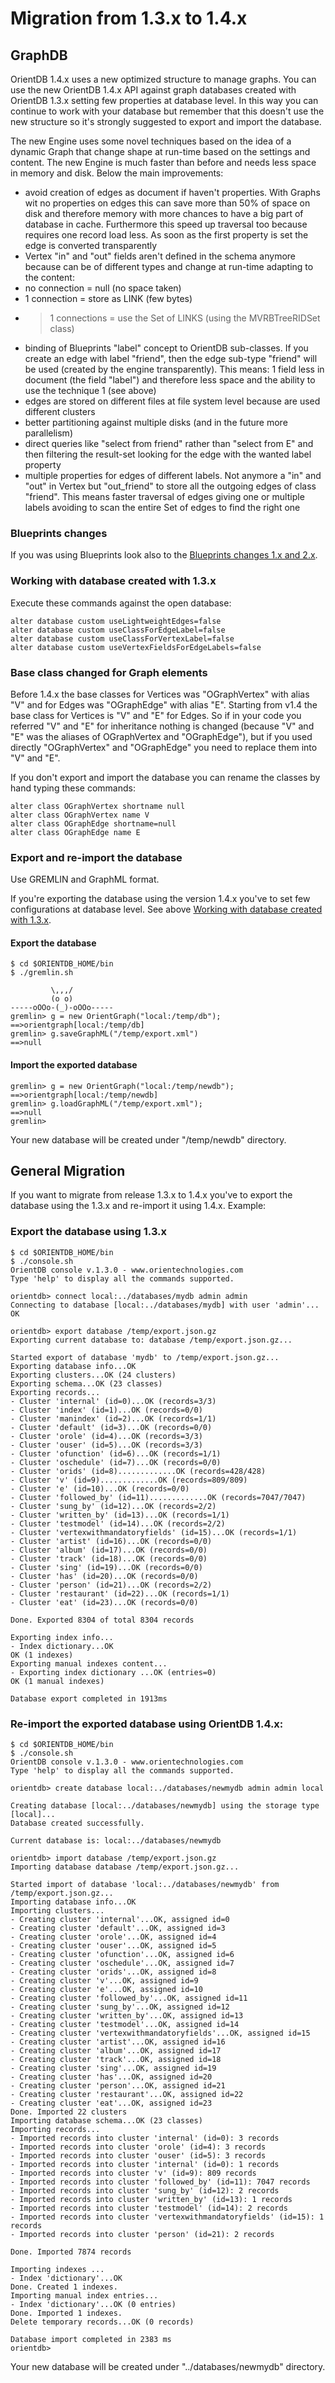 # Migration from 1.3.x to 1.4.x

## GraphDB

OrientDB 1.4.x uses a new optimized structure to manage graphs. You can use the new OrientDB 1.4.x API against graph databases created with OrientDB 1.3.x setting few properties at database level. In this way you can continue to work with your database but remember that this doesn't use the new structure so it's strongly suggested to export and import the database.

The new Engine uses some novel techniques based on the idea of a dynamic Graph that change shape at run-time based on the settings and content. The new Engine is much faster than before and needs less space in memory and disk. Below the main improvements:
- avoid creation of edges as document if haven't properties. With Graphs wit no properties on edges this can save more than 50% of space on disk and therefore memory with more chances to have a big part of database in cache. Furthermore this speed up traversal too because requires one record load less. As soon as the first property is set the edge is converted transparently
- Vertex "in" and "out" fields aren't defined in the schema anymore because can be of different types and change at run-time adapting to the content:
 - no connection = null (no space taken)
 - 1 connection = store as LINK (few bytes)
 - >1 connections = use the Set of LINKS (using the MVRBTreeRIDSet class)
- binding of Blueprints "label" concept to OrientDB sub-classes. If you create an edge with label "friend", then the edge sub-type "friend" will be used (created by the engine transparently). This means:
1 field less in document (the field "label") and therefore less space and the ability to use the technique 1 (see above)
- edges are stored on different files at file system level because are used different clusters
- better partitioning against multiple disks (and in the future more parallelism)
- direct queries like "select from friend" rather than "select from E" and then filtering the result-set looking for the edge with the wanted label property
- multiple properties for edges of different labels. Not anymore a "in" and "out" in Vertex but "out_friend" to store all the outgoing edges of class "friend". This means faster traversal of edges giving one or multiple labels avoiding to scan the entire Set of edges to find the right one

### Blueprints changes

If you was using Blueprints look also to the [Blueprints changes 1.x and 2.x](https://github.com/tinkerpop/blueprints/wiki/The-Major-Differences-Between-Blueprints-1.x-and-2.x).

### Working with database created with 1.3.x

Execute these commands against the open database:
```
alter database custom useLightweightEdges=false
alter database custom useClassForEdgeLabel=false
alter database custom useClassForVertexLabel=false
alter database custom useVertexFieldsForEdgeLabels=false
```

### Base class changed for Graph elements
Before 1.4.x the base classes for Vertices was "OGraphVertex" with alias "V" and for Edges was "OGraphEdge" with alias "E". Starting from v1.4 the base class for Vertices is "V" and "E" for Edges. So if in your code you referred "V" and "E" for inheritance nothing is changed (because "V" and "E" was the aliases of OGraphVertex and "OGraphEdge"), but if you used directly "OGraphVertex" and "OGraphEdge" you need to replace them into "V" and "E".

If you don't export and import the database you can rename the classes by hand typing these commands:

```
alter class OGraphVertex shortname null
alter class OGraphVertex name V
alter class OGraphEdge shortname=null
alter class OGraphEdge name E
```

### Export and re-import the database
Use GREMLIN and GraphML format.

If you're exporting the database using the version 1.4.x you've to set few configurations at database level. See above [Working with database created with 1.3.x](Migration-from-1.3.x-to-1.4.x.md#working-with-database-created-with-13x).

#### Export the database

```
$ cd $ORIENTDB_HOME/bin
$ ./gremlin.sh

         \,,,/
         (o o)
-----oOOo-(_)-oOOo-----
gremlin> g = new OrientGraph("local:/temp/db");
==>orientgraph[local:/temp/db]
gremlin> g.saveGraphML("/temp/export.xml")
==>null
```

#### Import the exported database

```
gremlin> g = new OrientGraph("local:/temp/newdb");
==>orientgraph[local:/temp/newdb]
gremlin> g.loadGraphML("/temp/export.xml");
==>null
gremlin>
```

Your new database will be created under "/temp/newdb" directory.

## General Migration

If you want to migrate from release 1.3.x to 1.4.x you've to export the database using the 1.3.x and re-import it using 1.4.x. Example:

### Export the database using 1.3.x

```
$ cd $ORIENTDB_HOME/bin
$ ./console.sh
OrientDB console v.1.3.0 - www.orientechnologies.com
Type 'help' to display all the commands supported.

orientdb> connect local:../databases/mydb admin admin
Connecting to database [local:../databases/mydb] with user 'admin'...
OK

orientdb> export database /temp/export.json.gz
Exporting current database to: database /temp/export.json.gz...

Started export of database 'mydb' to /temp/export.json.gz...
Exporting database info...OK
Exporting clusters...OK (24 clusters)
Exporting schema...OK (23 classes)
Exporting records...
- Cluster 'internal' (id=0)...OK (records=3/3)
- Cluster 'index' (id=1)...OK (records=0/0)
- Cluster 'manindex' (id=2)...OK (records=1/1)
- Cluster 'default' (id=3)...OK (records=0/0)
- Cluster 'orole' (id=4)...OK (records=3/3)
- Cluster 'ouser' (id=5)...OK (records=3/3)
- Cluster 'ofunction' (id=6)...OK (records=1/1)
- Cluster 'oschedule' (id=7)...OK (records=0/0)
- Cluster 'orids' (id=8).............OK (records=428/428)
- Cluster 'v' (id=9).............OK (records=809/809)
- Cluster 'e' (id=10)...OK (records=0/0)
- Cluster 'followed_by' (id=11).............OK (records=7047/7047)
- Cluster 'sung_by' (id=12)...OK (records=2/2)
- Cluster 'written_by' (id=13)...OK (records=1/1)
- Cluster 'testmodel' (id=14)...OK (records=2/2)
- Cluster 'vertexwithmandatoryfields' (id=15)...OK (records=1/1)
- Cluster 'artist' (id=16)...OK (records=0/0)
- Cluster 'album' (id=17)...OK (records=0/0)
- Cluster 'track' (id=18)...OK (records=0/0)
- Cluster 'sing' (id=19)...OK (records=0/0)
- Cluster 'has' (id=20)...OK (records=0/0)
- Cluster 'person' (id=21)...OK (records=2/2)
- Cluster 'restaurant' (id=22)...OK (records=1/1)
- Cluster 'eat' (id=23)...OK (records=0/0)

Done. Exported 8304 of total 8304 records

Exporting index info...
- Index dictionary...OK
OK (1 indexes)
Exporting manual indexes content...
- Exporting index dictionary ...OK (entries=0)
OK (1 manual indexes)

Database export completed in 1913ms
```

### Re-import the exported database using OrientDB 1.4.x:

```
$ cd $ORIENTDB_HOME/bin
$ ./console.sh
OrientDB console v.1.3.0 - www.orientechnologies.com
Type 'help' to display all the commands supported.

orientdb> create database local:../databases/newmydb admin admin local

Creating database [local:../databases/newmydb] using the storage type [local]...
Database created successfully.

Current database is: local:../databases/newmydb

orientdb> import database /temp/export.json.gz
Importing database database /temp/export.json.gz...

Started import of database 'local:../databases/newmydb' from /temp/export.json.gz...
Importing database info...OK
Importing clusters...
- Creating cluster 'internal'...OK, assigned id=0
- Creating cluster 'default'...OK, assigned id=3
- Creating cluster 'orole'...OK, assigned id=4
- Creating cluster 'ouser'...OK, assigned id=5
- Creating cluster 'ofunction'...OK, assigned id=6
- Creating cluster 'oschedule'...OK, assigned id=7
- Creating cluster 'orids'...OK, assigned id=8
- Creating cluster 'v'...OK, assigned id=9
- Creating cluster 'e'...OK, assigned id=10
- Creating cluster 'followed_by'...OK, assigned id=11
- Creating cluster 'sung_by'...OK, assigned id=12
- Creating cluster 'written_by'...OK, assigned id=13
- Creating cluster 'testmodel'...OK, assigned id=14
- Creating cluster 'vertexwithmandatoryfields'...OK, assigned id=15
- Creating cluster 'artist'...OK, assigned id=16
- Creating cluster 'album'...OK, assigned id=17
- Creating cluster 'track'...OK, assigned id=18
- Creating cluster 'sing'...OK, assigned id=19
- Creating cluster 'has'...OK, assigned id=20
- Creating cluster 'person'...OK, assigned id=21
- Creating cluster 'restaurant'...OK, assigned id=22
- Creating cluster 'eat'...OK, assigned id=23
Done. Imported 22 clusters
Importing database schema...OK (23 classes)
Importing records...
- Imported records into cluster 'internal' (id=0): 3 records
- Imported records into cluster 'orole' (id=4): 3 records
- Imported records into cluster 'ouser' (id=5): 3 records
- Imported records into cluster 'internal' (id=0): 1 records
- Imported records into cluster 'v' (id=9): 809 records
- Imported records into cluster 'followed_by' (id=11): 7047 records
- Imported records into cluster 'sung_by' (id=12): 2 records
- Imported records into cluster 'written_by' (id=13): 1 records
- Imported records into cluster 'testmodel' (id=14): 2 records
- Imported records into cluster 'vertexwithmandatoryfields' (id=15): 1 records
- Imported records into cluster 'person' (id=21): 2 records

Done. Imported 7874 records

Importing indexes ...
- Index 'dictionary'...OK
Done. Created 1 indexes.
Importing manual index entries...
- Index 'dictionary'...OK (0 entries)
Done. Imported 1 indexes.
Delete temporary records...OK (0 records)

Database import completed in 2383 ms
orientdb>
```

Your new database will be created under "../databases/newmydb" directory.
